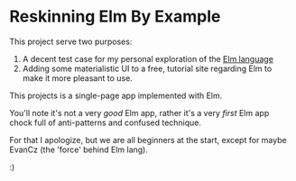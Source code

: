 # Reskinning Elm By Example

This project serve two purposes:

1. A decent test case for my personal exploration of the [Elm language](http://elm-lang.org)
2. Adding some materialistic UI to a free, tutorial site regarding Elm to make it more pleasant to use.

This projects is a single-page app implemented with Elm.

You'll note it's not a very _good_ Elm app, rather it's a very _first_ Elm app  chock full of anti-patterns and confused technique.  

For that I apologize, but we are all beginners at the start, except for maybe EvanCz (the 'force' behind Elm lang).

:)

